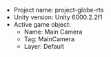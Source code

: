 <!-- UNITY CODE ASSIST INSTRUCTIONS START -->
- Project name: project-globe-rts
- Unity version: Unity 6000.2.2f1
- Active game object:
  - Name: Main Camera
  - Tag: MainCamera
  - Layer: Default
<!-- UNITY CODE ASSIST INSTRUCTIONS END -->